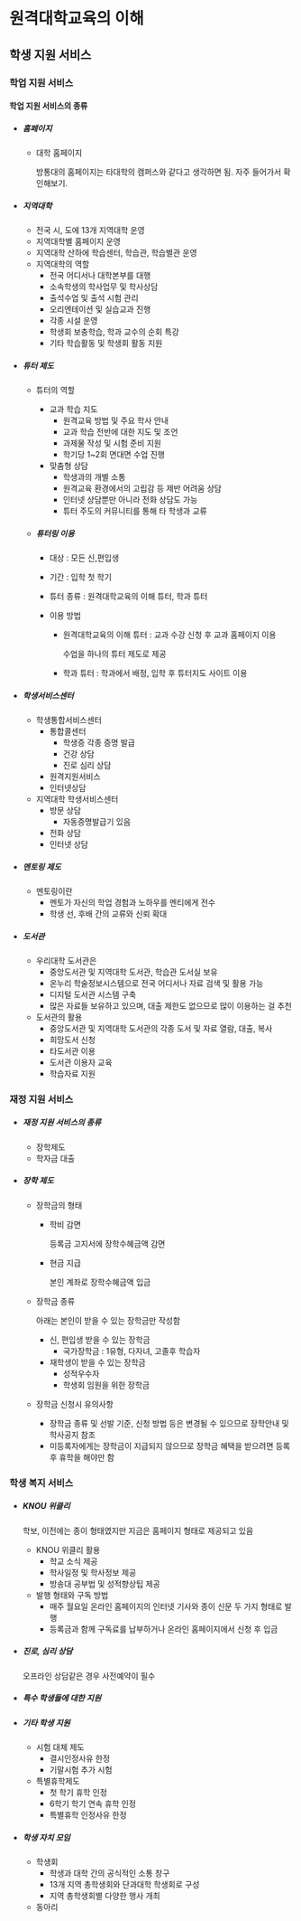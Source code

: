 # 원격대학교육의 이해

## 학생 지원 서비스

### 학업 지원 서비스

#### 학업 지원 서비스의 종류

- ##### 홈페이지

  - 대학 홈페이지

    방통대의 홈페이지는 타대학의 캠퍼스와 같다고 생각하면 됨. 자주 들어가서 확인해보기.

- ##### 지역대학

  - 전국 시, 도에 13개 지역대학 운영
  - 지역대학별 홈페이지 운영
  - 지역대학 산하에 학습센터, 학습관, 학습별관 운영
  - 지역대학의 역할
    - 전국 어디서나 대학본부를 대행
    - 소속학생의 학사업무 및 학사상담
    - 출석수업 및 출석 시험 관리
    - 오리엔테이션 및 실습교과 진행
    - 각종 시설 운영
    - 학생회 보충학습, 학과 교수의 순회 특강
    - 기타 학습활동 및 학생회 활동 지원

- ##### 튜터 제도

  - 튜터의 역할

    - 교과 학습 지도
      - 원격교육 방법 및 주요 학사 안내
      - 교과 학습 전반에 대한 지도 및 조언
      - 과제물 작성 및 시험 준비 지원
      - 학기당 1~2회 면대면 수업 진행
    - 맞춤형 상담
      - 학생과의 개별 소통
      - 원격교육 환경에서의 고립감 등 제반 어려움 상담
      - 인터넷 상담뿐만 아니라 전화 상담도 가능
      - 튜터 주도의 커뮤니티를 통해 타 학생과 교류

  - ##### 튜터링 이용

    - 대상 : 모든 신,편입생

    - 기간 : 입학 첫 학기

    - 튜터 종류 : 원격대학교육의 이해 튜터, 학과 튜터

    - 이용 방법

      - 원격대학교육의 이해 튜터 : 교과 수강 신청 후 교과 홈페이지 이용

        수업을 하나의 튜터 제도로 제공

      - 학과 튜터 : 학과에서 배정, 입학 후 튜터지도 사이트 이용

- ##### 학생서비스센터

  - 학생통합서비스센터
    - 통합콜센터
      - 학생증 각종 증명 발급
      - 건강 상담
      - 진로 심리 상담
    - 원격지원서비스
    - 인터넷상담
  - 지역대학 학생서비스센터
    - 방문 상담
      - 자동증명발급기 있음
    - 전화 상담
    - 인터넷 상담

- ##### 멘토링 제도

  - 멘토링이란
    - 멘토가 자신의 학업 경험과 노하우를 멘티에게 전수
    - 학생 선, 후배 간의 교류와 신뢰 확대

- ##### 도서관

  - 우리대학 도서관은
    - 중앙도서관 및 지역대학 도서관, 학습관 도서실 보유
    - 온누리 학술정보시스템으로 전국 어디서나 자료 검색 및 활용 가능
    - 디지털 도서관 시스템 구축
    - 많은 자료들 보유하고 있으며, 대출 제한도 없으므로 많이 이용하는 걸 추천
  - 도서관의 활용
    - 중앙도서관 및 지역대학 도서관의 각종 도서 및 자료 열람, 대출, 복사
    - 희망도서 신청
    - 타도서관 이용
    - 도서관 이용자 교육
    - 학습자료 지원

### 재정 지원 서비스

- ##### 재정 지원 서비스의 종류

  - 장학제도
  - 학자금 대출

- ##### 장학 제도

  - 장학금의 형태

    - 학비 감면

      등록금 고지서에 장학수혜금액 감면

    - 현금 지급

      본인 계좌로 장학수혜금액 입금

  - 장학금 종류

    아래는 본인이 받을 수 있는 장학금만 작성함

    - 신, 편입생 받을 수 있는 장학금
      - 국가장학금 : 1유형, 다자녀, 고졸후 학습자
    - 재학생이 받을 수 있는 장학금
      - 성적우수자
      - 학생회 임원을 위한 장학금

  - 장학금 신청시 유의사항

    - 장학금 종류 및 선발 기준, 신청 방법 등은 변경될 수 있으므로 장학안내 및 학사공지 참조
    - 미등록자에게는 장학금이 지급되지 않으므로 장학금 혜택을 받으려면 등록 후 휴학을 해야만 함

### 학생 복지 서비스

- ##### KNOU 위클리

  학보, 이전에는 종이 형태였지만 지금은 홈페이지 형태로 제공되고 있음

  - KNOU 위클리 활용
    - 학교 소식 제공
    - 학사일정 및 학사정보 제공
    - 방송대 공부법 및 성적향상팁 제공
  - 발행 형태와 구독 방법
    - 매주 월요일 온라인 홈페이지의 인터넷 기사와 종이 신문 두 가지 형태로 발행
    - 등록금과 함께 구독료를 납부하거나 온라인 홈페이지에서 신청 후 입금

- ##### 진로, 심리 상담

  오프라인 상담같은 경우 사전예약이 필수

- ##### 특수 학생들에 대한 지원

- ##### 기타 학생 지원

  - 시험 대체 제도
    - 결시인정사유 한정
    - 기말시험 추가 시험
  - 특별휴학제도
    - 첫 학기 휴학 인정
    - 6학기 학기 연속 휴학 인정
    - 특별휴학 인정사유 한정

- ##### 학생 자치 모임

  - 학생회
    - 학생과 대학 간의 공식적인 소통 창구
    - 13개 지역 총학생회와 단과대학 학생회로 구성
    - 지역 총학생회별 다양한 행사 개최
  - 동아리